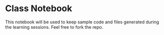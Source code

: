 # Class Notebook

This notebook will be used to keep sample code and files generated during the learning sessions. Feel free to fork the repo.